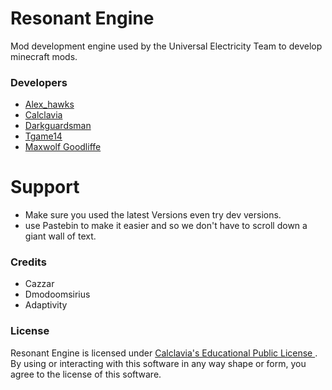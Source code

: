 Resonant Engine
======
Mod development engine used by the Universal Electricity Team to develop minecraft mods. 


### Developers
* <a href="http://www.patreon.com/Alex_hawks"> Alex_hawks </a>
* <a href="http://www.patreon.com/calclavia"> Calclavia </a>
* <a href="http://www.patreon.com/darkcow"> Darkguardsman </a>
* <a href="http://www.patreon.com/tgame14"> Tgame14 </a>
* <a href="http://www.patreon.com/maxwolf"> Maxwolf Goodliffe </a>

Support
======
* Make sure you used the latest Versions even try dev versions. 
* use Pastebin to make it easier and so we don't have to scroll down a giant wall of text.

### Credits
* Cazzar
* Dmodoomsirius
* Adaptivity



### License
Resonant Engine is licensed under <a href="http://calclavia.com/educational-public-license"> Calclavia's Educational Public License </a>. By using or interacting with this software in any way shape or form, you agree to the license of this software.
